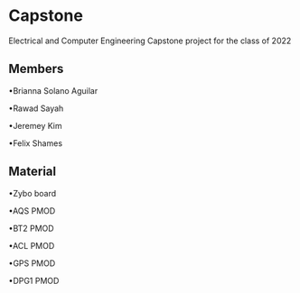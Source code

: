 # Capstone
Electrical and Computer Engineering Capstone project for the class of 2022

Members
-----------------
•Brianna Solano Aguilar

•Rawad Sayah

•Jeremey Kim

•Felix Shames

Material
------------------
•Zybo board

•AQS PMOD

•BT2 PMOD

•ACL PMOD

•GPS PMOD

•DPG1 PMOD
